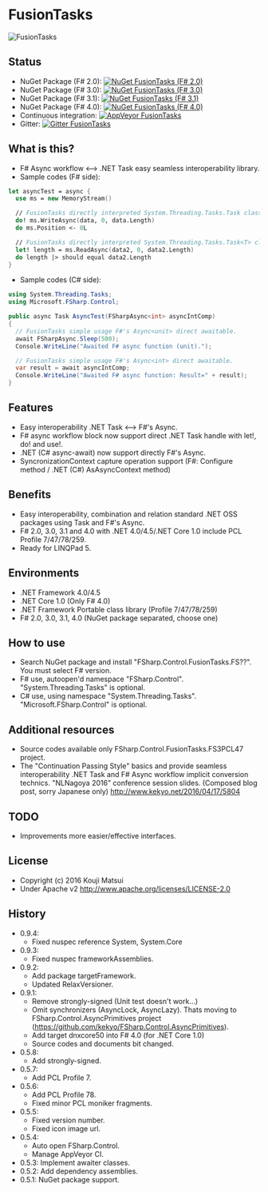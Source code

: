# FusionTasks
![FusionTasks](https://raw.githubusercontent.com/kekyo/FSharp.Control.FusionTasks/master/Images/FSharp.Control.FusionTasks.128.png)

## Status
* NuGet Package (F# 2.0): [![NuGet FusionTasks (F# 2.0)](https://img.shields.io/nuget/v/FSharp.Control.FusionTasks.FS20.svg?style=flat)](https://www.nuget.org/packages/FSharp.Control.FusionTasks.FS20)
* NuGet Package (F# 3.0): [![NuGet FusionTasks (F# 3.0)](https://img.shields.io/nuget/v/FSharp.Control.FusionTasks.FS30.svg?style=flat)](https://www.nuget.org/packages/FSharp.Control.FusionTasks.FS30)
* NuGet Package (F# 3.1): [![NuGet FusionTasks (F# 3.1)](https://img.shields.io/nuget/v/FSharp.Control.FusionTasks.FS31.svg?style=flat)](https://www.nuget.org/packages/FSharp.Control.FusionTasks.FS31)
* NuGet Package (F# 4.0): [![NuGet FusionTasks (F# 4.0)](https://img.shields.io/nuget/v/FSharp.Control.FusionTasks.FS40.svg?style=flat)](https://www.nuget.org/packages/FSharp.Control.FusionTasks.FS40)
* Continuous integration: [![AppVeyor FusionTasks](https://img.shields.io/appveyor/ci/kekyo/fsharp-control-fusiontasks.svg?style=flat)](https://ci.appveyor.com/project/kekyo/fsharp-control-fusiontasks)
* Gitter: [![Gitter FusionTasks](https://badges.gitter.im/kekyo/FSharp.Control.FusionTasks.svg)](https://gitter.im/kekyo/FSharp.Control.FusionTasks?utm_source=badge&utm_medium=badge&utm_campaign=pr-badge&utm_content=badge)

## What is this?
* F# Async workflow <--> .NET Task easy seamless interoperability library.
* Sample codes (F# side):

``` fsharp
let asyncTest = async {
  use ms = new MemoryStream()

  // FusionTasks directly interpreted System.Threading.Tasks.Task class in F# async-workflow block.
  do! ms.WriteAsync(data, 0, data.Length)
  do ms.Position <- 0L

  // FusionTasks directly interpreted System.Threading.Tasks.Task<T> class in F# async-workflow block.
  let! length = ms.ReadAsync(data2, 0, data2.Length)
  do length |> should equal data2.Length
}
```

* Sample codes (C# side):

``` csharp
using System.Threading.Tasks;
using Microsoft.FSharp.Control;

public async Task AsyncTest(FSharpAsync<int> asyncIntComp)
{
  // FusionTasks simple usage F#'s Async<unit> direct awaitable.
  await FSharpAsync.Sleep(500);
  Console.WriteLine("Awaited F# async function (unit).");

  // FusionTasks simple usage F#'s Async<int> direct awaitable.
  var result = await asyncIntComp;
  Console.WriteLine("Awaited F# async function: Result=" + result);
}
```

## Features
* Easy interoperability .NET Task <--> F#'s Async.
* F# async workflow block now support direct .NET Task handle with let!, do! and use!.
* .NET (C# async-await) now support directly F#'s Async.
* SyncronizationContext capture operation support (F#: Configure method / .NET (C#) AsAsyncContext method)

## Benefits
* Easy interoperability, combination and relation standard .NET OSS packages using Task and F#'s Async.
* F# 2.0, 3.0, 3.1 and 4.0 with .NET 4.0/4.5/.NET Core 1.0 include PCL Profile 7/47/78/259.
* Ready for LINQPad 5.

## Environments
* .NET Framework 4.0/4.5
* .NET Core 1.0 (Only F# 4.0)
* .NET Framework Portable class library (Profile 7/47/78/259)
* F# 2.0, 3.0, 3.1, 4.0 (NuGet package separated, choose one)

## How to use
* Search NuGet package and install "FSharp.Control.FusionTasks.FS??". You must select F# version.
* F# use, autoopen'd namespace "FSharp.Control". "System.Threading.Tasks" is optional.
* C# use, using namespace "System.Threading.Tasks". "Microsoft.FSharp.Control" is optional.

## Additional resources
* Source codes available only FSharp.Control.FusionTasks.FS3PCL47 project.
* The "Continuation Passing Style" basics and provide seamless interoperability .NET Task and F# Async workflow implicit conversion technics. "NLNagoya 2016" conference session slides. (Composed blog post, sorry Japanese only) http://www.kekyo.net/2016/04/17/5804

## TODO
* Improvements more easier/effective interfaces.

## License
* Copyright (c) 2016 Kouji Matsui
* Under Apache v2 http://www.apache.org/licenses/LICENSE-2.0

## History
* 0.9.4:
  * Fixed nuspec reference System, System.Core
* 0.9.3:
  * Fixed nuspec frameworkAssemblies.
* 0.9.2:
  * Add package targetFramework.
  * Updated RelaxVersioner.
* 0.9.1:
  * Remove strongly-signed (Unit test doesn't work...)
  * Omit synchronizers (AsyncLock, AsyncLazy). Thats moving to FSharp.Control.AsyncPrimitives project (https://github.com/kekyo/FSharp.Control.AsyncPrimitives).
  * Add target dnxcore50 into F# 4.0 (for .NET Core 1.0)
  * Source codes and documents bit changed.
* 0.5.8:
  * Add strongly-signed.
* 0.5.7:
  * Add PCL Profile 7.
* 0.5.6:
  * Add PCL Profile 78.
  * Fixed minor PCL moniker fragments.
* 0.5.5:
  * Fixed version number.
  * Fixed icon image url.
* 0.5.4:
  * Auto open FSharp.Control.
  * Manage AppVeyor CI.
* 0.5.3: Implement awaiter classes.
* 0.5.2: Add dependency assemblies.
* 0.5.1: NuGet package support.
